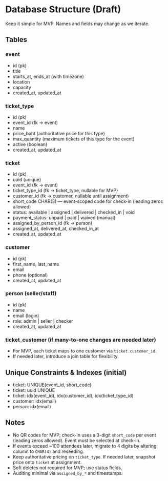 # Database Structure (Draft)

Keep it simple for MVP. Names and fields may change as we iterate.

## Tables

### event
- id (pk)
- title
- starts_at, ends_at (with timezone)
- location
- capacity
- created_at, updated_at

### ticket_type
- id (pk)
- event_id (fk → event)
- name
- price_baht (authoritative price for this type)
- max_quantity (maximum tickets of this type for the event)
- active (boolean)
- created_at, updated_at



### ticket
- id (pk)
- uuid (unique)
- event_id (fk → event)
- ticket_type_id (fk → ticket_type, nullable for MVP)
- customer_id (fk → customer, nullable until assignment)
- short_code CHAR(3) — event-scoped code for check-in (leading zeros allowed)
- status: available | assigned | delivered | checked_in | void
- payment_status: unpaid | paid | waived (manual)
- assigned_by_person_id (fk → person)
- assigned_at, delivered_at, checked_in_at
- created_at, updated_at

### customer
- id (pk)
- first_name, last_name
- email
- phone (optional)
- created_at, updated_at

### person (seller/staff)
- id (pk)
- name
- email (login)
- role: admin | seller | checker
- created_at, updated_at

### ticket_customer (if many-to-one changes are needed later)
- For MVP, each ticket maps to one customer via `ticket.customer_id`.
- If needed later, introduce a join table for flexibility.

## Unique Constraints & Indexes (initial)
- ticket: UNIQUE(event_id, short_code)
- ticket: uuid UNIQUE
- ticket: idx(event_id), idx(customer_id), idx(ticket_type_id)
- customer: idx(email)
- person: idx(email)

## Notes
- No QR codes for MVP; check-in uses a 3-digit `short_code` per event (leading zeros allowed). Event must be selected at check-in.
- If events exceed ~100 attendees later, migrate to 4 digits by altering column to `CHAR(4)` and reseeding.
- Keep authoritative pricing on `ticket_type`. If needed later, snapshot price onto `ticket` at assignment.
- Soft deletes not required for MVP; use status fields.
- Auditing minimal via `assigned_by_*` and timestamps.
